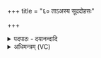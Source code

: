 +++
title = "६० ताऽअस्य सूददोहसः"

+++
<details><summary>पदपाठः - दयानन्दादि</summary>

ताः। अ॒स्य॒। सूद॑दोहस॒ इति॒ सूद॑ऽदोहसः। सोम॑म्। श्री॒ण॒न्ति॒। पृश्न॑यः। जन्म॑न्। दे॒वाना॑म्। विशः॑। त्रि॒षु। आ॒। रो॒च॒ने। दि॒वः। ६०।
</details>

<details><summary>अधिमन्त्रम् (VC)</summary>

- आपो देवताः
- प्रियमेधा ऋषिः
- विराडनुष्टुप्
- गान्धारः
</details>